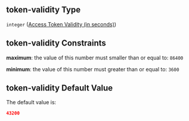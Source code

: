 ## token-validity Type

`integer` ([Access Token Validity (in seconds)](btpsa-usecase-properties-services-items-allof-1-then-allof-57-then-allof-0-then-properties-parameters-properties-access-token-validity-in-seconds.md))

## token-validity Constraints

**maximum**: the value of this number must smaller than or equal to: `86400`

**minimum**: the value of this number must greater than or equal to: `3600`

## token-validity Default Value

The default value is:

```json
43200
```
